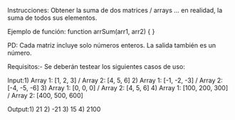 Instrucciones: Obtener la suma de dos matrices / arrays ... en realidad, la suma de todos sus elementos.

Ejemplo de función:
function arrSum(arr1, arr2) { }

PD: Cada matriz incluye solo números enteros. La salida también es un número.

Requisitos:- Se deberán testear los siguientes casos de uso:

Input:1) Array 1: [1, 2, 3] / Array 2: [4, 5, 6]
2) Array 1: [-1, -2, -3] / Array 2: [-4, -5, -6]
3) Array 1: [0, 0, 0] / Array 2: [4, 5, 6]
4) Array 1: [100, 200, 300] / Array 2: [400, 500, 600]

Output:1) 21
2) -21
3) 15
4) 2100